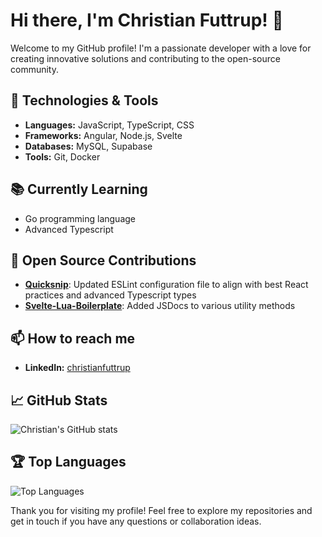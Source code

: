 # Hi there, I'm Christian Futtrup! 👋

Welcome to my GitHub profile! I'm a passionate developer with a love for creating innovative solutions and contributing to the open-source community.

## 🔧 Technologies & Tools
- **Languages:** JavaScript, TypeScript, CSS
- **Frameworks:** Angular, Node.js, Svelte
- **Databases:** MySQL, Supabase
- **Tools:** Git, Docker

## 📚 Currently Learning
- Go programming language
- Advanced Typescript

## 🌱 Open Source Contributions
- [**Quicksnip**](https://github.com/dostonnabotov/quicksnip): Updated ESLint configuration file to align with best React practices and advanced Typescript types
- [**Svelte-Lua-Boilerplate**](https://github.com/project-error/svelte-lua-boilerplate): Added JSDocs to various utility methods

## 📫 How to reach me
- **LinkedIn:** [christianfuttrup](https://www.linkedin.com/in/futtrup/)

## 📈 GitHub Stats
![Christian's GitHub stats](https://github-readme-stats.vercel.app/api?username=christianfuttrup&show_icons=true&theme=radical)

## 🏆 Top Languages
![Top Languages](https://github-readme-stats.vercel.app/api/top-langs/?username=christianfuttrup&layout=compact&theme=radical)

Thank you for visiting my profile! Feel free to explore my repositories and get in touch if you have any questions or collaboration ideas.
